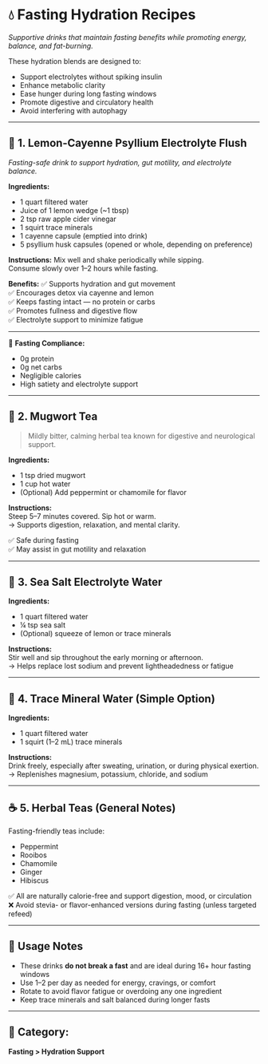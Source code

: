 # 💧 Fasting Hydration Recipes  
*Supportive drinks that maintain fasting benefits while promoting energy, balance, and fat-burning.*

These hydration blends are designed to:
- Support electrolytes without spiking insulin  
- Enhance metabolic clarity  
- Ease hunger during long fasting windows  
- Promote digestive and circulatory health  
- Avoid interfering with autophagy  

---

## 🧪 1. Lemon-Cayenne Psyllium Electrolyte Flush  
*Fasting-safe drink to support hydration, gut motility, and electrolyte balance.*

**Ingredients:**
- 1 quart filtered water  
- Juice of 1 lemon wedge (~1 tbsp)  
- 2 tsp raw apple cider vinegar  
- 1 squirt trace minerals  
- 1 cayenne capsule (emptied into drink)  
- 5 psyllium husk capsules (opened or whole, depending on preference)

**Instructions:**
Mix well and shake periodically while sipping.  
Consume slowly over 1–2 hours while fasting.

**Benefits:**
✅ Supports hydration and gut movement  
✅ Encourages detox via cayenne and lemon  
✅ Keeps fasting intact — no protein or carbs  
✅ Promotes fullness and digestive flow  
✅ Electrolyte support to minimize fatigue

---

🧾 **Fasting Compliance:**  
- 0g protein  
- 0g net carbs  
- Negligible calories  
- High satiety and electrolyte support
---

## 🌿 2. Mugwort Tea  
> Mildly bitter, calming herbal tea known for digestive and neurological support.

**Ingredients:**
- 1 tsp dried mugwort  
- 1 cup hot water  
- (Optional) Add peppermint or chamomile for flavor

**Instructions:**  
Steep 5–7 minutes covered. Sip hot or warm.  
→ Supports digestion, relaxation, and mental clarity.

✅ Safe during fasting  
✅ May assist in gut motility and relaxation

---

## 🧂 3. Sea Salt Electrolyte Water

**Ingredients:**
- 1 quart filtered water  
- ¼ tsp sea salt  
- (Optional) squeeze of lemon or trace minerals

**Instructions:**  
Stir well and sip throughout the early morning or afternoon.  
→ Helps replace lost sodium and prevent lightheadedness or fatigue

---

## 🧘 4. Trace Mineral Water (Simple Option)

**Ingredients:**
- 1 quart filtered water  
- 1 squirt (1–2 mL) trace minerals

**Instructions:**  
Drink freely, especially after sweating, urination, or during physical exertion.  
→ Replenishes magnesium, potassium, chloride, and sodium

---

## ☕ 5. Herbal Teas (General Notes)

Fasting-friendly teas include:
- Peppermint  
- Rooibos  
- Chamomile  
- Ginger  
- Hibiscus  

✅ All are naturally calorie-free and support digestion, mood, or circulation  
❌ Avoid stevia- or flavor-enhanced versions during fasting (unless targeted refeed)

---

## 🔄 Usage Notes

- These drinks **do not break a fast** and are ideal during 16+ hour fasting windows  
- Use 1–2 per day as needed for energy, cravings, or comfort  
- Rotate to avoid flavor fatigue or overdoing any one ingredient  
- Keep trace minerals and salt balanced during longer fasts  

---

## 🧾 Category:  
**Fasting > Hydration Support**
